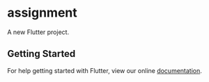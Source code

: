 # assignment

A new Flutter project.

## Getting Started

For help getting started with Flutter, view our online
[documentation](https://flutter.io/).
